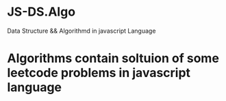 # JS-DS.Algo
Data Structure && Algorithmd in javascript Language

# Algorithms contain soltuion of some leetcode problems in javascript language
